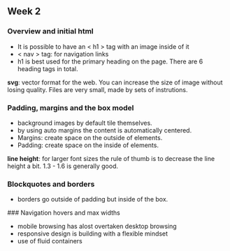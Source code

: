 ## Week 2

### Overview and initial html

-  It is possible to have an < h1 > tag with an image inside of it
- < nav > tag: for navigation links
- h1 is best used for the primary heading on the page. There are 6 heading tags in total.

**svg**: vector format for the web. You can increase the size of image without losing quality. Files are very small, made by sets of instrutions.

### Padding, margins and the box model

- background images by default tile themselves.
- by using auto margins the content is automatically centered.
- Margins: create space on the outside of elements.
- Padding: create space on the inside of elements.

**line height**: for larger font sizes the rule of thumb is to decrease the line height a bit. 1.3 - 1.6 is generally good.

### Blockquotes and borders

- borders go outside of padding but inside of the box.

### Navigation hovers and max widths

- mobile browsing has alost overtaken desktop browsing
- responsive design is building with a flexible mindset
- use of fluid containers


